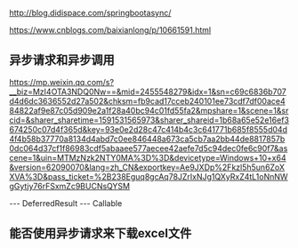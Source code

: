 http://blog.didispace.com/springbootasync/

https://www.cnblogs.com/baixianlong/p/10661591.html

## 异步请求和异步调用
https://mp.weixin.qq.com/s?__biz=MzI4OTA3NDQ0Nw==&mid=2455548279&idx=1&sn=c69c6836b707d4d6dc3636552d27a502&chksm=fb9cad17cceb240101ee73cdf7df00ace484822af9e87c05d909e2a1f28a40bc94c01fd55fa2&mpshare=1&scene=1&srcid=&sharer_sharetime=1591531565973&sharer_shareid=1b68a65e52e16ef3674250c07d4f365d&key=93e0e2d28c47c414b4c3c641771b685f8555d04d4f4b58b37770a8134d4abd7c0ee846448a673ca5cb7aa2bb44de8817857b0dc064d37cf1f86983cdf5abaaee577aecee42aefe7d5c94dec0fe6c90f7&ascene=1&uin=MTMzNzk2NTY0MA%3D%3D&devicetype=Windows+10+x64&version=62090070&lang=zh_CN&exportkey=Ae9JXDp%2Fkzl5h5un6ZoXXVA%3D&pass_ticket=%2B238Eguq8gcAq78JZrIxNJg1QXyRxZ4tL1oNnNWgGytjy76rFSxmZc9BUCNsQYSM

--- DeferredResult
--- Callable
## 能否使用异步请求来下载excel文件
